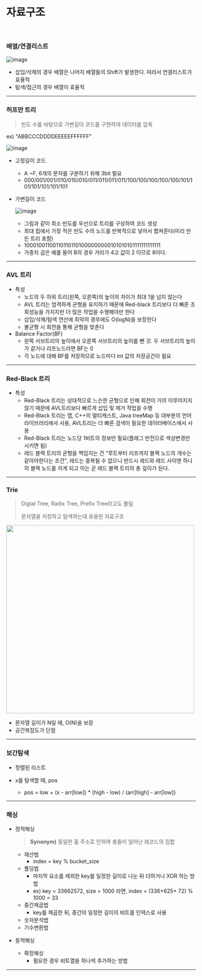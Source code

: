 # 자료구조

</br>

### 배열/연결리스트

![image](https://user-images.githubusercontent.com/75229881/127800889-4b507fd0-f332-4aa6-bb21-8c5f23d7ad7c.png)

* 삽입/삭제의 경우 배열은 나머지 배열들의 Shift가 발생한다. 따라서 연결리스트가 효율적
* 탐색/접근의 경우 배열이 효율적

---

### 허프만 트리

> 빈도 수를 바탕으로 가변길이 코드를 구현하여 데이터를 압축

ex) "ABBCCCDDDDEEEEEFFFFFF"

![image](https://user-images.githubusercontent.com/75229881/116199740-6eaeec80-a772-11eb-9451-98615c1f7e5a.png)

* 고정길이 코드 

  * A ~F, 6개의 문자를 구분하기 위해 3bit 필요
  * 000/001/001/010/010/010/011/011/011/011/100/100/100/100/100/101/101/101/101/101/101

* 가변길이 코드

  ![image](https://user-images.githubusercontent.com/75229881/116199534-314a5f00-a772-11eb-9e39-263884c0f507.png)

  * 그림과 같이 최소 빈도를 우선으로 트리를 구성하여 코드 생성
  * 최대 힙에서 가장 적은 빈도 수의 노드를 반복적으로 넣어서 합쳐준다(미리 만든 트리 포함)
  * 100010011001101101101000000000101010101111111111111
  * 가중치 곱은 예를 들어 B의 경우 거리가 4고 값이 2 이므로 8이다.

---

### AVL 트리

* 특성
  * 노드의 두 하위 트리(왼쪽, 오른쪽)의 높이의 차이가 최대 1을 넘지 않는다
  * AVL 트리는 엄격하게 균형을 유지하기 때문에 Red-black 트리보다 더 빠른 조회성능을 가지지만 더 많은 작업을 수행해야만 한다
  * 삽입/삭제/탐색 연산에 최악의 경우에도 O(logN)을 보장한다
  * 불균형 시 회전을 통해 균형을 맞춘다
* Balance Factor(BF)
  * 왼쪽 서브트리의 높이에서 오른쪽 서브트리의 높이를 뺀 것. 두 서브트리의 높이가 같거나 리프노드라면 BF는 0
  * 각 노드에 대해 BF를 저장하므로 노드마다 int 값의 저장공간이 필요

---

### Red-Black 트리

* 특성
  * Red-Black 트리는 상대적으로 느슨한 균형으로 인해 회전이 거의 이루어지지 않기 때문에 AVL트리보다 빠르게 삽입 및 제거 작업을 수행
  * Red-Black 트리는 맵, C++의 멀티캐스트, Java treeMap 등 대부분의 언어 라이브러리에서 사용, AVL트리는 더 빠른 검색이 필요한 데이터베이스에서 사용
  * Red-Black 트리는 노드당 1비트의 정보만 필요(플래그 반전으로 색상변경만 시키면 됨)
  * 레드 블랙 트리의 균형을 책임지는 건 "루트부터 리프까지 블랙 노드의 개수는 같아야한다는 조건", 레드는 중복될 수 없으니 반드시 레드와 레드 사이엔 하나의 블랙 노드를 끼게 되고 이는 곧 레드 블랙 트리의 총 깊이가 된다.

---

### Trie

> Digtal Tree, Radix Tree, Prefix Tree라고도 불림
>
>  문자열을 저장하고 탐색하는데 유용한 자료구조

<img src = "https://user-images.githubusercontent.com/75229881/116357197-2e657200-a837-11eb-8a56-ec5c12f8525d.png" width="500px">

* 문자열 길이가 N일 때, O(N)을 보장
* 공간복잡도가 단점

---

### 보간탐색

* 정렬된 리스트

* x를 탐색할 때, pos
  * pos = low + (x - arr[low]) * (high - low) / (arr[high] - arr[low])

---

### 해싱

* 정적해싱

  > **Synonym)** 동일한 홈 주소로 인하여 충돌이 일어난 레코드의 집합

  * 제산법
    * index = key % bucket_size
  * 폴딩법
    * 마지막 요소를 제외한 key를 일정한 길이로 나눈 뒤 더하거나 XOR 하는 방법
    * ex) key = 33662572, size = 1000 라면, index = (336+625+ 72) % 1000 = 33
  * 중간제곱법
    * key를 제곱한 뒤, 중간의 일정한 길이의 비트를 인덱스로 사용
  * 숫자분석법
  * 기수변환법

* 동적해싱

  * 확장해싱
    * 필요한 경우 비트열을 하나씩 추가하는 방법

---

